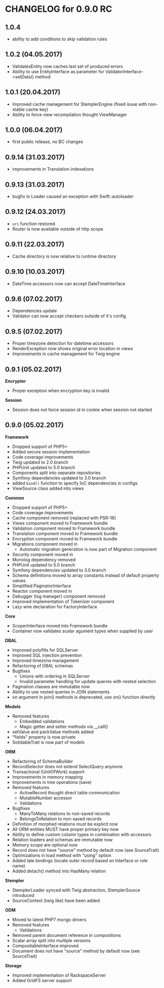 CHANGELOG for 0.9.0 RC
======================

1.0.4
-----
- ability to add conditions to skip validation rules

1.0.2 (04.05.2017)
-----
- ValidatesEntity now caches last set of produced errors
- Ability to use EntityInterface as parameter for ValidatorInterface->setData() method

1.0.1 (20.04.2017)
-----
- Improved cache management for StemplerEngine (fixed issue with non-stable cache key)
- Ability to force view recompilation thought ViewManager

1.0.0 (06.04.2017)
-----
- first public release, no BC changes

0.9.14 (31.03.2017)
-----
- improvements in Translation indexations

0.9.13 (31.03.2017)
-----
- bugfix in Loader caused an exception with Swift::autoloader

0.9.12 (24.03.2017)
-----
- `uri` function restored
- Router is now available outside of http scope

0.9.11 (22.03.2017)
-----
- Cache directory is now relative to runtime directory

0.9.10 (10.03.2017)
-----
- DateTime accessors now can accept DateTimeInterface

0.9.6 (07.02.2017)
-----
* Dependencies update
* Validator can now accept checkers outside of it's config

0.9.5 (07.02.2017)
-----
* Proper timezone detection for datetime accessors
* RenderException now shows original error location in views
* Improvements in cache management for Twig engine

0.9.1 (05.02.2017)
-----
**Encrypter**
  * Proper exception when encryption key is invalid
  
**Session**
  * Session does not force session id in cookie when session not started

0.9.0 (05.02.2017)
-----
**Framework**
  * Dropped support of PHP5+
  * Added secure session implementation
  * Code coverage improvements
  * Twig updated to 2.0 branch
  * PHPUnit updated to 5.0 branch
  * Components split into separate repositories
  * Symfony dependencies updated to 3.0 branch
  * added `bind()` function to specify IoC dependencies in configs
  * ViewSource class added into views

**Common**
  * Dropped support of PHP5+
  * Code coverage improvements
  * Cache component removed (replaced with PSR-16)
  * Views component moved to Framework bundle
  * Validation component moved to Framework bundle
  * Translation component moved to Framework bundle
  * Encryption component moved to Framework bundle
  * Migrations component moved in
    * Automatic migration generation is now part of Migration component
  * Security component moved in
  * Monolog dependency removed
  * PHPUnit updated to 5.0 branch
  * Symfony dependencies updated to 3.0 branch
  * Schema definitions moved to array constants instead of default property values
  * Simplified PaginatorInterface
  * Reactor component moved in
  * Debugger (log manager) component removed 
  * Improved implementation of Tokenizer component
  * Lazy wire declaration for FactoryInterface

**Core**
  * ScoperInterface moved into Framework bundle
  * Container now validates scalar agument types when supplied by user

**DBAL** 
  * Improved polyfills for SQLServer
  * Improved SQL injection prevention
  * Improved timezone management
  * Refactoring of DBAL schemas
  * Bugfixes
    * Unions with ordering in SQLServer
    * Invalid parameter handling for update queries with nested selection
  * Pagination classes are immutable now
  * Ability to use nested queries in JOIN statements
  * on argument in join() methods is deprecated, use on() function directly

**Models**
  * Removed features
    * Embedded validations
    * Magic getter and setter methods via __call()
  * setValue and packValue methods added
  * "fields" property is now private
  * SolidableTrait is now part of models

**ORM**
  * Refactoring of SchemaBuilder
  * RecordSelector does not extend SelectQuery anymore
  * Transactional (UnitOfWork) support
  * Improvements in memory mapping
  * Improvements in tree operations (save)
  * Removed features
    * ActiveRecord thought direct table communication
    * MutableNumber accessor
    * Validations
  * Bugfixes
    * ManyToMany relations to non-saved records
    * BelongsToRelation to non-saved records
  * Definition of morphed relations must be explicit now
  * All ORM entities MUST have proper primary key now
  * Ability to define custom column types in combination with accessors
  * Relation loaders and schemas are immutable now
  * Memory scope are optional now
  * Record does not have "source" method by default now (see SourceTrait)
  * Optimizations in load method with "using" option
  * Added late bindings (locate outer record based on Interface or role name)
  * Added detach() method into HasMany relation
    
**Stempler**
  * StemplerLoader synced with Twig abstraction, StemplerSource introduced
  * SourceContext (twig like) have been added
  
**ODM**
   * Moved to latest PHP7 mongo drivers
   * Removed features
     * Validations
   * Removed parent document reference in compositions
   * Scalar array split into multiple versions
   * CompositableInterface improved
   * Document does not have "source" method by default now (see SourceTrait)
   
**Storage**
   * Improved implementation of RackspaceServer
   * Added GridFS server support
